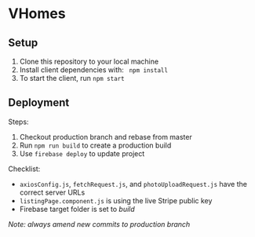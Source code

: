 # VHomes
## Setup
1. Clone this repository to your local machine
2. Install client dependencies with: ``` npm install```
3. To start the client, run ```npm start``` 

## Deployment
Steps:
1. Checkout production branch and rebase from master
2. Run `npm run build` to create a production build
3. Use `firebase deploy` to update project

Checklist:
- ```axiosConfig.js```, ```fetchRequest.js```, and ```photoUploadRequest.js``` have the correct server URLs
- ```listingPage.component.js``` is using the live Stripe public key
- Firebase target folder is set to *_build_*

*_Note: always amend new commits to production branch_*
